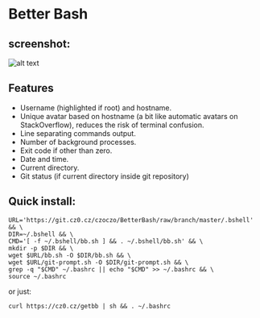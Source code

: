 # Better Bash
## screenshot:
![alt text](https://git.cz0.cz/czoczo/BetterBash/raw/branch/master/screenshot.png "BetterBash screenshot")
## Features
- Username (highlighted if root) and hostname.
- Unique avatar based on hostname (a bit like automatic avatars on StackOverflow), reduces the risk of terminal confusion.
- Line separating commands output.
- Number of background processes.
- Exit code if other than zero.
- Date and time.
- Current directory.
- Git status (if current directory inside git repository)
## Quick install:
```
URL='https://git.cz0.cz/czoczo/BetterBash/raw/branch/master/.bshell' && \
DIR=~/.bshell && \
CMD='[ -f ~/.bshell/bb.sh ] && . ~/.bshell/bb.sh' && \
mkdir -p $DIR && \
wget $URL/bb.sh -O $DIR/bb.sh && \
wget $URL/git-prompt.sh -O $DIR/git-prompt.sh && \
grep -q "$CMD" ~/.bashrc || echo "$CMD" >> ~/.bashrc && \
source ~/.bashrc
```
or just:
```
curl https://cz0.cz/getbb | sh && . ~/.bashrc
```
